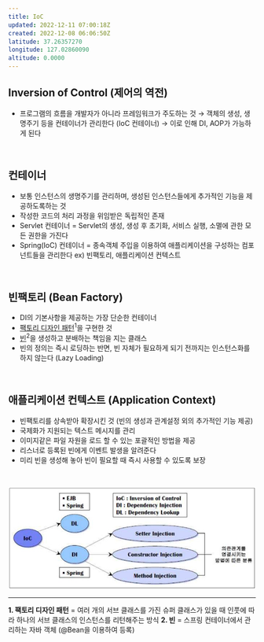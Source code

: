 ```yaml
---
title: IoC
updated: 2022-12-11 07:00:18Z
created: 2022-12-08 06:06:50Z
latitude: 37.26357270
longitude: 127.02860090
altitude: 0.0000
---
```


## Inversion of Control (제어의 역전)
- 프로그램의 흐름을 개발자가 아니라 프레임워크가 주도하는 것
→ 객체의 생성, 생명주기 등을 컨테이너가 관리한다 (IoC 컨테이너) 
→ 이로 인해 DI, AOP가 가능하게 된다
<br>

## 컨테이너
- 보통 인스턴스의 생명주기를 관리하며, 생성된 인스턴스들에게 추가적인 기능을 제공하도록하는 것
- 작성한 코드의 처리 과정을 위임받은 독립적인 존재 
- Servlet 컨테이너 = Servlet의 생성, 생성 후 초기화, 서비스 실행, 소멸에 관한 모든 권한을 가진다
- Spring(IoC) 컨테이너 = 종속객체 주입을 이용하여 애플리케이션을 구성하는 컴포넌트들을 관리한다 
 ex) 빈팩토리, 애플리케이션 컨텍스트
<br>

## 빈팩토리 (Bean Factory)
- DI의 기본사항을 제공하는 가장 단순한 컨테이너
- <ins>팩토리 디자인 패턴</ins><sup>1</sup>을 구현한 것
- <ins>빈</ins><sup>2</sup>을 생성하고 분배하는 책임을 지는 클래스
- 빈의 정의는 즉시 로딩하는 반면, 빈 자체가 필요하게 되기 전까지는 인스턴스화를 하지 않는다 (Lazy Loading)
<br>

## 애플리케이션 컨텍스트 (Application Context)
- 빈팩토리를 상속받아 확장시킨 것 (빈의 생성과 관계설정 외의 추가적인 기능 제공)
- 국제화가 지원되는 텍스트 메시지를 관리
- 이미지같은 파일 자원을 로드 할 수 있는 포괄적인 방법을 제공
- 리스너로 등록된 빈에게 이벤트 발생을 알려준다
- 미리 빈을 생성해 놓아 빈이 필요할 때 즉시 사용할 수 있도록 보장
<br>

![9ac140fd25d798b294512b9b6056cbbe.png](../../../_resources/9ac140fd25d798b294512b9b6056cbbe.png)

---
**1. 팩토리 디자인 패턴** = 여러 개의 서브 클래스를 가진 슈퍼 클래스가 있을 때 인풋에 따라 하나의 서브 클래스의 인스턴스를 리턴해주는 방식
**2. 빈** = 스프링 컨테이너에서 관리하는 자바 객체 (@Bean을 이용하여 등록)